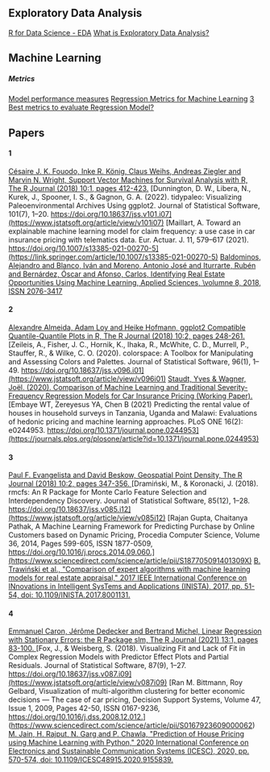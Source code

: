 ## Exploratory Data Analysis

[R for Data Science - EDA](https://r4ds.had.co.nz/exploratory-data-analysis.html)
[What is Exploratory Data Analysis?](https://towardsdatascience.com/exploratory-data-analysis-8fc1cb20fd15)


## Machine Learning 

##### Metrics
[Model performance measures](https://ema.drwhy.ai/modelPerformance.html)
[Regression Metrics for Machine Learning](https://machinelearningmastery.com/regression-metrics-for-machine-learning/)
[3 Best metrics to evaluate Regression Model?](https://towardsdatascience.com/what-are-the-best-metrics-to-evaluate-your-regression-model-418ca481755b)

## Papers

#### 1

[Césaire J. K. Fouodo, Inke R. König, Claus Weihs, Andreas Ziegler and Marvin N. Wright, Support Vector Machines for Survival Analysis with R, The R Journal (2018) 10:1, pages 412-423.](https://journal.r-project.org/archive/2018/RJ-2018-005/RJ-2018-005.pdf)
[Dunnington, D. W., Libera, N., Kurek, J., Spooner, I. S., & Gagnon, G. A. (2022). tidypaleo: Visualizing Paleoenvironmental Archives Using ggplot2. Journal of Statistical Software, 101(7), 1–20. https://doi.org/10.18637/jss.v101.i07](https://www.jstatsoft.org/article/view/v101i07)
[Maillart, A. Toward an explainable machine learning model for claim frequency: a use case in car insurance pricing with telematics data. Eur. Actuar. J. 11, 579–617 (2021). https://doi.org/10.1007/s13385-021-00270-5](https://link.springer.com/article/10.1007/s13385-021-00270-5)
[Baldominos, Alejandro and Blanco, Iván and Moreno, Antonio José and Iturrarte, Rubén and Bernárdez, Óscar and Afonso, Carlos, Identifying Real Estate Opportunities Using Machine Learning, Applied Sciences, \volumne 8, 2018, ISSN 2076-3417](https://www.mdpi.com/2076-3417/8/11/2321/htm)

#### 2

[Alexandre Almeida, Adam Loy and Heike Hofmann, ggplot2 Compatible Quantile-Quantile Plots in R, The R Journal (2018) 10:2, pages 248-261. ](https://journal.r-project.org/archive/2018/RJ-2018-051/RJ-2018-051.pdf)
[Zeileis, A., Fisher, J. C., Hornik, K., Ihaka, R., McWhite, C. D., Murrell, P., Stauffer, R., & Wilke, C. O. (2020). colorspace: A Toolbox for Manipulating and Assessing Colors and Palettes. Journal of Statistical Software, 96(1), 1–49. https://doi.org/10.18637/jss.v096.i01](https://www.jstatsoft.org/article/view/v096i01)
[Staudt, Yves & Wagner, Joël. (2020). Comparison of Machine Learning and Traditional Severity-Frequency Regression Models for Car Insurance Pricing (Working Paper).](https://www.researchgate.net/profile/Yves-Staudt/publication/343962842_Comparison_of_Machine_Learning_and_Traditional_Severity-Frequency_Regression_Models_for_Car_Insurance_Pricing_Working_Paper/links/5f4a272aa6fdcc14c5e01c45/Comparison-of-Machine-Learning-and-Traditional-Severity-Frequency-Regression-Models-for-Car-Insurance-Pricing-Working-Paper.pdf)
[Embaye WT, Zereyesus YA, Chen B (2021) Predicting the rental value of houses in household surveys in Tanzania, Uganda and Malawi: Evaluations of hedonic pricing and machine learning approaches. PLoS ONE 16(2): e0244953. https://doi.org/10.1371/journal.pone.0244953](https://journals.plos.org/plosone/article?id=10.1371/journal.pone.0244953)

#### 3

[Paul F. Evangelista and David Beskow, Geospatial Point Density, The R Journal (2018) 10:2, pages 347-356. ](https://journal.r-project.org/archive/2018/RJ-2018-061/RJ-2018-061.pdf)
[Dramiński, M., & Koronacki, J. (2018). rmcfs: An R Package for Monte Carlo Feature Selection and Interdependency Discovery. Journal of Statistical Software, 85(12), 1–28. https://doi.org/10.18637/jss.v085.i12](https://www.jstatsoft.org/article/view/v085i12)
[Rajan Gupta, Chaitanya Pathak,
A Machine Learning Framework for Predicting Purchase by Online Customers based on Dynamic Pricing, Procedia Computer Science, Volume 36, 2014, Pages 599-605, ISSN 1877-0509, https://doi.org/10.1016/j.procs.2014.09.060.](https://www.sciencedirect.com/science/article/pii/S187705091401309X)
[B. Trawiński et al., "Comparison of expert algorithms with machine learning models for real estate appraisal," 2017 IEEE International Conference on INnovations in Intelligent SysTems and Applications (INISTA), 2017, pp. 51-54, doi: 10.1109/INISTA.2017.8001131.](https://ieeexplore.ieee.org/abstract/document/8001131)

#### 4

[Emmanuel Caron, Jérôme Dedecker and Bertrand Michel, Linear Regression with Stationary Errors: the R Package slm, The R Journal (2021) 13:1, pages 83-100. ](https://journal.r-project.org/archive/2021/RJ-2021-030/RJ-2021-030.pdf)
[Fox, J., & Weisberg, S. (2018). Visualizing Fit and Lack of Fit in Complex Regression Models with Predictor Effect Plots and Partial Residuals. Journal of Statistical Software, 87(9), 1–27. https://doi.org/10.18637/jss.v087.i09](https://www.jstatsoft.org/article/view/v087i09)
[Ran M. Bittmann, Roy Gelbard, Visualization of multi-algorithm clustering for better economic decisions — The case of car pricing, Decision Support Systems, Volume 47, Issue 1, 2009, Pages 42-50, ISSN 0167-9236, https://doi.org/10.1016/j.dss.2008.12.012.]
(https://www.sciencedirect.com/science/article/pii/S0167923609000062)
[M. Jain, H. Rajput, N. Garg and P. Chawla, "Prediction of House Pricing using Machine Learning with Python," 2020 International Conference on Electronics and Sustainable Communication Systems (ICESC), 2020, pp. 570-574, doi: 10.1109/ICESC48915.2020.9155839.](https://ieeexplore.ieee.org/abstract/document/9155839)